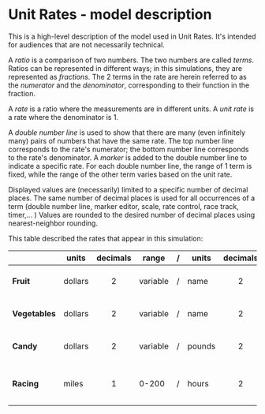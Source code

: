 # Unit Rates - model description

This is a high-level description of the model used in Unit Rates. It's intended for audiences
that are not necessarily technical.

A *ratio* is a comparison of two numbers. The two numbers are called *terms*. Ratios can be represented in different 
ways; in this simulations, they are represented as *fractions*.  The 2 terms in the rate are herein referred to as 
the *numerator* and the *denominator*, corresponding to their function in the fraction. 

A *rate* is a ratio where the measurements are in different units. A *unit rate* is a rate where the denominator is 1.

A *double number line* is used to show that there are many (even infinitely many) pairs of numbers that have
the same rate.  The top number line corresponds to the rate's numerator; the bottom number line corresponds to
the rate's denominator.  A *marker* is added to the double number line to indicate a specific rate. For each double 
number line, the range of 1 term is fixed, while the range of the other term varies based on the unit rate.
 
Displayed values are (necessarily) limited to a specific number of decimal places. The same number of decimal places
is used for all occurrences of a term (double number line, marker editor, scale, rate control, race track, timer,... )
Values are rounded to the desired number of decimal places using nearest-neighbor rounding.  

This table described the rates that appear in this simulation:

|           | units | decimals | range | / | units |  decimals | range  | example |
| --------- | ----- |:-----:| ---- | --- | ---- |:-----:| ----- | ----- |
| **Fruit**  | dollars  | 2 | variable | / | name | 2 | 0-16 | $5.00 / 2.75 Apples |
| **Vegetables** | dollars  | 2 | variable | / | name | 2 | 0-16 | $3.25 / 10.25 Carrots |
| **Candy**     | dollars  | 2 | variable | / | pounds | 2 | 0-1.6 | $1.25 / 1.35 pound |
| **Racing**    | miles | 1 | 0-200    | / | hours | 2 | variable  | 105.5 miles / 4.25 hours |

